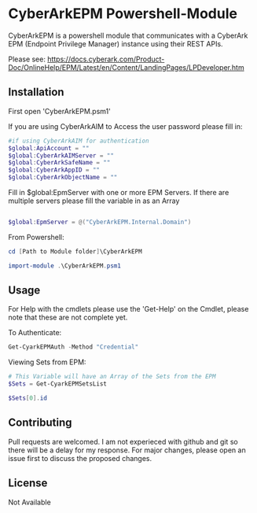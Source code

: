# CyberArkEPM Powershell-Module

CyberArkEPM is a powershell module that communicates with a CyberArk EPM (Endpoint Privilege Manager) instance using their REST APIs.

Please see: https://docs.cyberark.com/Product-Doc/OnlineHelp/EPM/Latest/en/Content/LandingPages/LPDeveloper.htm

## Installation

First open 'CyberArkEPM.psm1'

If you are using CyberArkAIM to Access the user password please fill in:

```Powershell
#if using CyberArkAIM for authentication
$global:ApiAccount = ""
$global:CyberArkAIMServer = ""
$global:CyberArkSafeName = ""
$global:CyberArkAppID = ""
$global:CyberArkObjectName = ""
```

Fill in $global:EpmServer with one or more EPM Servers. If there are multiple servers please fill the variable in as an Array

```Powershell

$global:EpmServer = @("CyberArkEPM.Internal.Domain")

```

From Powershell:

```Powershell
cd [Path to Module folder]\CyberArkEPM

import-module .\CyberArkEPM.psm1

```

## Usage
For Help with the cmdlets please use the 'Get-Help' on the Cmdlet, please note that these are not complete yet.

To Authenticate: 
```Powershell
Get-CyarkEPMAuth -Method "Credential"
```

Viewing Sets from EPM:
```Powershell
# This Variable will have an Array of the Sets from the EPM
$Sets = Get-CyarkEPMSetsList

$Sets[0].id
```

## Contributing
Pull requests are welcomed. I am not experieced with github and git so there will be a delay for my response. For major changes, please open an issue first to discuss the proposed changes.

## License
Not Available